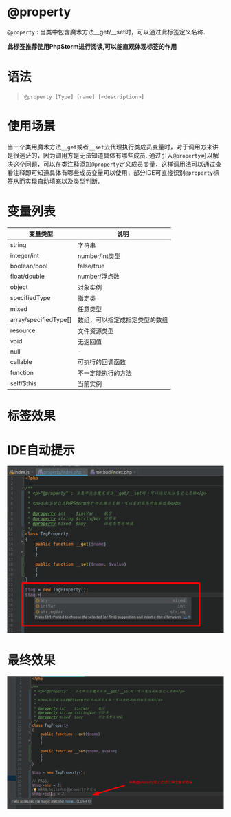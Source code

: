 @property
=======

`@property` : 当类中包含魔术方法__get/__set时，可以通过此标签定义名称.

**此标签推荐使用PhpStorm进行阅读,可以能直观体现标签的作用**

语法
=======

> `@property [Type] [name] [<description>]`

使用场景
=======
当一个类用魔术方法`__get`或者`__set`去代理执行类成员变量时，对于调用方来讲是很迷茫的，因为调用方是无法知道具体有哪些成员.
通过引入`@property`可以解决这个问题，可以在类注释添加`@property`定义成员变量，这样调用法可以通过查看注释即可知道具体有哪些成员变量可以使用，部分IDE可直接识别`@property`标签从而实现自动填充以及类型判断．

变量列表
=======
| 变量类型 | 说明 |
|---|---|
|string | 字符串|
|integer/int | number/int类型 |
|boolean/bool | false/true |
|float/double | number/浮点数 |
|object | 对象实例|
|specifiedType | 指定类 |
|mixed | 任意类型|
|array/specifiedType[] | 数组，可以指定成指定类型的数组|
|resource | 文件资源类型|
|void | 无返回值|
|null | -|
|callable | 可执行的回调函数|
|function | 不一定能执行的方法|
|self/$this | 当前实例|

标签效果
=======

IDE自动提示
=======

![demo.jpg](./docs/demo1.png)

最终效果
=======

![demo.jpg](./docs/demo2.png)
